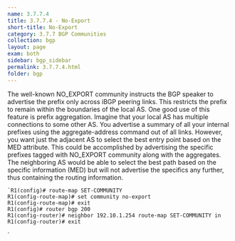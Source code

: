 ```yaml
---
name: 3.7.7.4
title: 3.7.7.4 - No-Export
short-title: No-Export
category: 3.7.7 BGP Communities
collection: bgp
layout: page
exam: both
sidebar: bgp_sidebar
permalink: 3.7.7.4.html
folder: bgp
---
```

The well-known NO\_EXPORT community instructs the BGP speaker to advertise the prefix only across iBGP peering links. This restricts the prefix to remain within the boundaries of the local AS. One good use of this feature is prefix aggregation. Imagine that your local AS has multiple connections to some other AS. You advertise a summary of all your internal prefixes using the aggregate-address command out of all links. However, you want just the adjacent AS to select the best entry point based on the MED attribute. This could be accomplished by advertising the specific prefixes tagged with NO\_EXPORT community along with the aggregates. The neighboring AS would be able to select the best path based on the specific information (MED) but will not advertise the specifics any further, thus containing the routing information. 
```
`R1(config)# route-map SET-COMMUNITY
R1(config-route-map)# set community no-export
R1(config-route-map)# exit
R1(config)# router bgp 200
R1(config-router)# neighbor 192.10.1.254 route-map SET-COMMUNITY in
R1(config-router)# exit
```
`